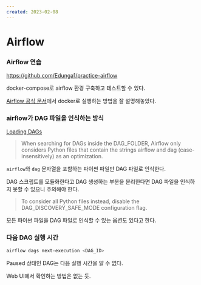```yaml
---
created: 2023-02-08
---
```

# Airflow

### Airflow 연습

https://github.com/Edunga1/practice-airflow

docker-compose로 airflow 환경 구축하고 테스트할 수 있다.

[Airflow 공식 문서](https://airflow.apache.org/docs/apache-airflow/stable/howto/docker-compose/index.html)에서 docker로 실행하는 방법을 잘 설명해놓았다.

### airflow가 DAG 파일을 인식하는 방식

[Loading DAGs](https://airflow.apache.org/docs/apache-airflow/stable/core-concepts/dags.html#loading-dags)

> When searching for DAGs inside the DAG_FOLDER, Airflow only considers Python files that contain the strings airflow and dag (case-insensitively) as an optimization.

`airflow`와 `dag` 문자열을 포함하는 파이썬 파일만 DAG 파일로 인식한다.

DAG 스크립트를 모듈화한다고 DAG 생성하는 부분을 분리한다면 DAG 파일을 인식하지 못할 수 있으니 주의해야 한다.

> To consider all Python files instead, disable the DAG_DISCOVERY_SAFE_MODE configuration flag.

모든 파이썬 파일을 DAG 파일로 인식할 수 있는 옵션도 있다고 한다.

### 다음 DAG 실행 시간

```sh
airflow dags next-execution <DAG_ID>
```

Paused 상태인 DAG는 다음 실행 시간을 알 수 없다.

Web UI에서 확인하는 방법은 없는 듯.
